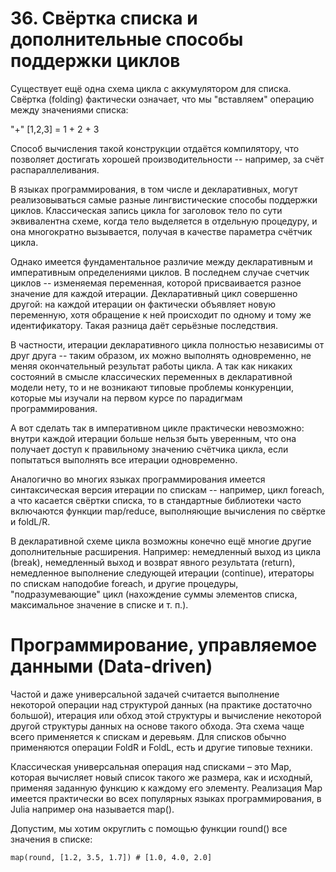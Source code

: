 # 36. Свёртка списка и дополнительные способы поддержки циклов

Существует ещё одна схема цикла с аккумулятором для списка. Свёртка (folding) фактически означает, что мы "вставляем" операцию между значениями списка:

"+" [1,2,3] = 1 + 2 + 3

Способ вычисления такой конструкции отдаётся компилятору, что позволяет достигать хорошей производительности -- например, за счёт распараллеливания.

В языках программирования, в том числе и декларативных, могут реализовываться самые разные лингвистические способы поддержки циклов. Классическая запись цикла
for заголовок тело
по сути эквивалентна схеме, когда тело выделяется в отдельную процедуру, и она многократно вызывается, получая в качестве параметра счётчик цикла.

Однако имеется фундаментальное различие между декларативным и императивным определениями циклов. В последнем случае счетчик циклов -- изменяемая переменная, которой присваивается разное значение для каждой итерации. Декларативный цикл совершенно другой: на каждой итерации он фактически объявляет новую переменную, хотя обращение к ней происходит по одному и тому же идентификатору. Такая разница даёт серьёзные последствия.

В частности, итерации декларативного цикла полностью независимы от друг друга -- таким образом, их можно выполнять одновременно, не меняя окончательный результат работы цикла. А так как никаких состояний в смысле классических переменных в декларативной модели нету, то и не возникают типовые проблемы конкуренции, которые мы изучали на первом курсе по парадигмам программирования.

А вот сделать так в императивном цикле практически невозможно: внутри каждой итерации больше нельзя быть уверенным, что она получает доступ к правильному значению счётчика цикла, если попытаться выполнять все итерации одновременно.

Аналогично во многих языках программирования имеется синтаксическая версия итерации по спискам -- например, цикл foreach, а что касается свёртки списка, то в стандартные библиотеки часто включаются функции map/reduce, выполняющие вычисления по свёртке и foldL/R.

В декларативной схеме цикла возможны конечно ещё многие другие дополнительные расширения. Например: немедленный выход из цикла (break), немедленный выход и возврат явного результата (return), немедленное выполнение следующей итерации (continue), итераторы по спискам наподобие foreach, и другие процедуры, "подразумевающие" цикл (нахождение суммы элементов списка, максимальное значение в списке и т. п.).


# Программирование, управляемое данными (Data-driven)

Частой и даже универсальной задачей считается выполнение некоторой операции над структурой данных (на практике достаточно большой), итерация или обход этой структуры и вычисление некоторой другой структуры данных на основе такого обхода.
Эта схема чаще всего применяется к спискам и деревьям. Для списков обычно применяются операции FoldR и FoldL, есть и другие типовые техники.

Классическая универсальная операция над списками – это Map, которая вычисляет новый список такого же размера, как и исходный, применяя заданную функцию к каждому его элементу. Реализация Map имеется практически во всех популярных языках программирования, в Julia например она называется map().

Допустим, мы хотим округлить с помощью функции round() все значения в списке:

```
map(round, [1.2, 3.5, 1.7]) # [1.0, 4.0, 2.0]
```